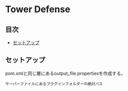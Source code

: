 # Tower Defense

## 目次

- [セットアップ](#セットアップ)

## セットアップ

pom.xmlと同じ層にあるoutput_file.propertiesを作成する。
```properties
サーバーファイルにあるプラグインフォルダーの絶対パス
```
